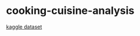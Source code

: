 # cooking-cuisine-analysis

[kaggle dataset](https://www.kaggle.com/datasets/kaggle/recipe-ingredients-dataset)
